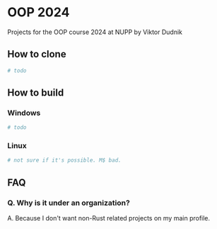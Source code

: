 # OOP 2024

Projects for the OOP course 2024 at NUPP by Viktor Dudnik

## How to clone

```bash
# todo
```

## How to build

### Windows

```bash
# todo
```

### Linux

```bash
# not sure if it's possible. M$ bad.
```

## FAQ

### Q. Why is it under an organization?
A. Because I don't want non-Rust related projects on my main profile.

